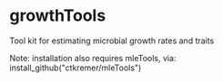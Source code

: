 # growthTools
Tool kit for estimating microbial growth rates and traits

Note: installation also requires mleTools, via: install_github("ctkremer/mleTools")
